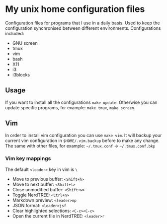 # My unix home configuration files

Configuration files for programs that I use in a daily basis. Used to keep the configuration synchronised between different environments. Configurations included:

- GNU screen
- tmux
- vim
- bash
- X11
- i3
- i3blocks

## Usage

If you want to install all the configurations `make update`. Otherwise you can update specific programs, for example: `make tmux`, `make screen`.

## Vim 

In order to install vim configuration you can use `make vim`. 
It will backup your current vim configuration in `$HOME/.vim.backup` before to make any change. The same with other files, for example: `~/.tmux.conf` -> `~/.tmux.conf.bkp`

### Vim key mappings

The default `<leader>` key in vim is `\`

- Move to previous buffer: `<Shift+h>`
- Move to next buffer: `<Shift+l>`
- Close unmodified buffer: `<Shift+w>`
- Toggle NerdTREE: `<Ctrl+n>`
- Markdown preview: `<leader>mp`
- JSON format: `<leader>jsf`
- Clear highlighted selections: `<C-c><C-c>`
- Open the current file in NerdTREE: `<leader>r`

